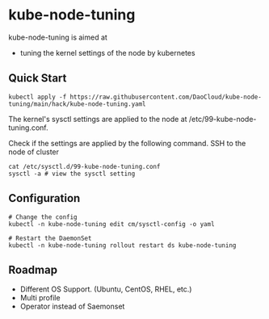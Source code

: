 # kube-node-tuning

kube-node-tuning is aimed at

* tuning the kernel settings of the node by kubernetes

## Quick Start

```
kubectl apply -f https://raw.githubusercontent.com/DaoCloud/kube-node-tuning/main/hack/kube-node-tuning.yaml
```

The kernel's sysctl settings are applied to the node at /etc/99-kube-node-tuning.conf.

Check if the settings are applied by the following command.
SSH to the node of cluster

```
cat /etc/sysctl.d/99-kube-node-tuning.conf
sysctl -a # view the sysctl setting
```


## Configuration

```
# Change the config
kubectl -n kube-node-tuning edit cm/sysctl-config -o yaml

# Restart the DaemonSet
kubectl -n kube-node-tuning rollout restart ds kube-node-tuning
```


## Roadmap

* Different OS Support. (Ubuntu, CentOS, RHEL, etc.)
* Multi profile
* Operator instead of Saemonset
